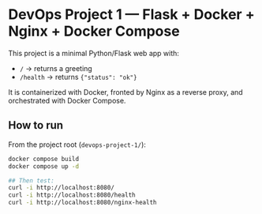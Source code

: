 # DevOps Project 1 — Flask + Docker + Nginx + Docker Compose

This project is a minimal Python/Flask web app with:
- `/` → returns a greeting
- `/health` → returns `{"status": "ok"}`

It is containerized with Docker, fronted by Nginx as a reverse proxy, and orchestrated with Docker Compose.

## How to run

From the project root (`devops-project-1/`):

```bash
docker compose build
docker compose up -d

## Then test:
curl -i http://localhost:8080/
curl -i http://localhost:8080/health
curl -i http://localhost:8080/nginx-health

